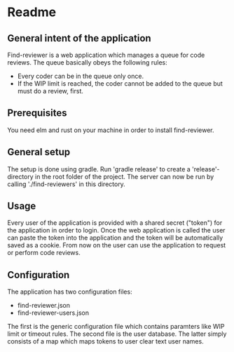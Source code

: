 # Readme
## General intent of the application
Find-reviewer is a web application which manages a queue for code reviews.
The queue basically obeys the following rules: 
 * Every coder can be in the queue only once.
 * If the WIP limit is reached, the coder cannot be added to the queue but must do a review, first.

## Prerequisites
You need elm and rust on your machine in order to install find-reviewer.

## General setup
The setup is done using gradle. Run 'gradle release' to create a 'release'-directory in the root folder
of the project. The server can now be run by calling './find-reviewers' in this directory.

## Usage
Every user of the application is provided with a shared secret ("token") for the application in order to login.
Once the web application is called the user can paste the token into the application and the 
token will be automatically saved as a cookie. From now on the user can use the application to
request or perform code reviews.

## Configuration
The application has two configuration files:
 * find-reviewer.json
 * find-reviewer-users.json

The first is the generic configuration file which contains paramters like WIP limit or timeout rules.
The second file is the user database. The latter simply consists of a map which maps tokens to user
clear text user names.
